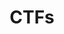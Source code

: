 ---
title: "CTFs"
layout: home
classes: wide
entries_layout: grid
author_profile: true
recent_posts_heading: "Recent CTFs"
pagination:
  enabled: true
  collection: 'posts'
  per_page: 8
  sort_field: 'date'
  sort_reverse: true
  category: ctf
  permalink: '/ctf/:num/'
  title: ':title - page :num'
  trail:
    before: 3
    after: 3
---
